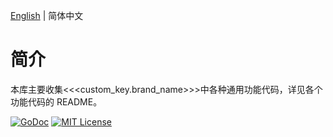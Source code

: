 [English](README.md) | 简体中文

# 简介

本库主要收集<<<custom_key.brand_name>>>中各种通用功能代码，详见各个功能代码的 README。

[![GoDoc](https://godoc.org/github.com/GuanceCloud/cliutils?status.svg)](https://godoc.org/github.com/GuanceCloud/cliutils)
[![MIT License](https://img.shields.io/badge/license-MIT-green?style=plastic)](LICENSE)
